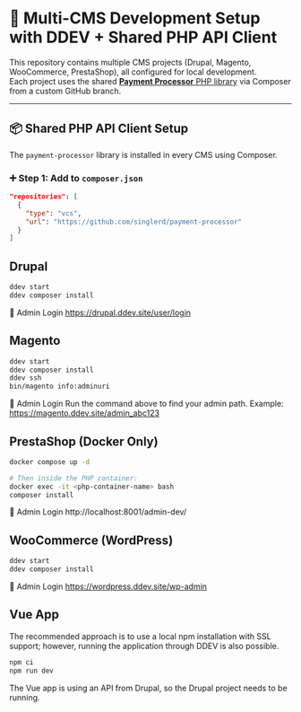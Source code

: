 # 🧾 Multi-CMS Development Setup with DDEV + Shared PHP API Client

This repository contains multiple CMS projects (Drupal, Magento, WooCommerce, PrestaShop), all configured for local development.  
Each project uses the shared [**Payment Processor** PHP library](https://github.com/singlerd/payment-processor) via Composer from a custom GitHub branch.

---

## 📦 Shared PHP API Client Setup

The `payment-processor` library is installed in every CMS using Composer.

### ➕ Step 1: Add to `composer.json`

```json
"repositories": [
  {
    "type": "vcs",
    "url": "https://github.com/singlerd/payment-processor"
  }
]
```

## Drupal
```bash
ddev start
ddev composer install
```
🔐 Admin Login
https://drupal.ddev.site/user/login

## Magento

```bash
ddev start
ddev composer install
ddev ssh
bin/magento info:adminuri
```

🔐 Admin Login
Run the command above to find your admin path.
Example: https://magento.ddev.site/admin_abc123

## PrestaShop (Docker Only)
```bash
docker compose up -d

# Then inside the PHP container:
docker exec -it <php-container-name> bash
composer install
```

🔐 Admin Login
http://localhost:8001/admin-dev/

## WooCommerce (WordPress)
``` bash
ddev start
ddev composer install

```
🔐 Admin Login
https://wordpress.ddev.site/wp-admin

## Vue App
The recommended approach is to use a local npm installation with SSL support; however, running the application through DDEV is also possible.
``` bash
npm ci
npm run dev
```

The Vue app is using an API from Drupal, so the Drupal project needs to be running.
